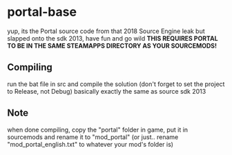 # portal-base
yup, its the Portal source code from that 2018 Source Engine leak but slapped onto the sdk 2013, have fun and go wild
**THIS REQUIRES PORTAL TO BE IN THE SAME STEAMAPPS DIRECTORY AS YOUR SOURCEMODS!**
## Compiling
run the bat file in src and compile the solution (don't forget to set the project to Release, not Debug)
basically exactly the same as source sdk 2013

## Note
when done compiling, copy the "portal" folder in game, put it in sourcemods and rename it to "mod_portal" (or just.. rename "mod_portal_english.txt" to whatever your mod's folder is)
